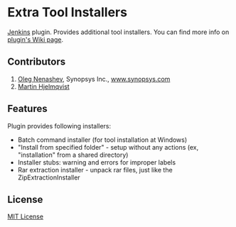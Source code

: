 Extra Tool Installers
============================

[Jenkins][3] plugin. Provides additional tool installers.
You can find more info on [plugin's Wiki page][4].

Contributors
--------
1. [Oleg Nenashev][2], Synopsys Inc., www.synopsys.com
2. [Martin Hjelmqvist][5]

Features
--------
Plugin provides following installers:
* Batch command installer (for tool installation at Windows)
* "Install from specified folder" - setup without any actions (ex, "installation" from a shared directory)
* Installer stubs: warning and errors for improper labels
* Rar extraction installer - unpack rar files, just like the ZipExtractionInstaller

License
--------
[MIT License][1]

[1]: http://www.opensource.org/licenses/mit-license.php
[2]: https://github.com/oleg-nenashev
[3]: http://www.jenkinsci.org/
[4]: https://wiki.jenkins-ci.org/display/JENKINS/Extra+Tool+Installers+Plugin
[5]: https://github.com/Preyfix
